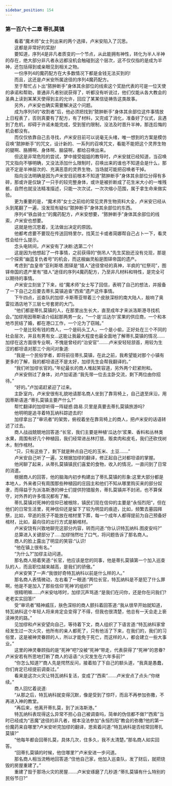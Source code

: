 ```yaml
---
sidebar_position: 154
---
```

### 第一百六十二章 蒂扎莫镇  


　　看着“魔术师”女士列出来的两个选择，卢米安陷入了沉思。  
　　这都是非常好的奖励!  
　　要知道，序列4是非凡者质变的一个节点，从此能拥有神性，转化为半人半神的存在，绝大部分非凡者永远都没机会触碰到这个层次，这不仅仅指的是成为半神，还包括得到或亲眼见到相关之物。  
　　一份序列4的魔药配方在大多数情况下都是金钱无法买到的!  
　　而且，这还是卢米安所属途径的序列4魔药配方。  
　　至于帮忙占卜出“脓肿断手”身体其余部位的线索这个奖励代表的可是一位天使的承诺和帮助，普通非凡者别说获得了，听都没有听说过，他们仅能从各大教会的圣典上读到某某天使得到主的允许，回应了某某信徒祷告这类故事。  
　　另外，卢米安也确实需要解决这个问题。  
　　成为序列5的“收割者”后，他必须把找到“脓肿断手”身体其余部位这件事情放上日程表了，否则真要有了配方，有了材料，又完成了消化，准备好了仪式，且遇到了危机，却碍于许诺未能完成，受到誓约限制，没法及时晋升半神，那连后悔的机会都没有。  
　　而仅仅依靠自己去寻找，卢米安目前可以说毫无头绪，唯一想到的方案是模仿召唤“脓肿断手”的咒文，设计新的、一系列的召唤咒文，看能不能把这个灵界生物的腿啊、胳膊啊、身体啊、脑袋啊，都给召唤出来。  
　　但这是非常危险的尝试，梦中接受姐姐的教导时，卢米安就已经知道，当召唤咒文指向不够明确，又没法添加什么限制时，召唤出来的谁也不知道会是什么，那说不定是半神层次的、充满恶意的灵界生物，当场就可能把召唤者干掉。  
　　指向没法明确是因为卢米安目前根本不知道“脓肿断手”身体其余部位分得有多碎，那或许是仅缺了一只手的较完整身体，或许是被折断成了花生米大小的一堆残骸，自然也就没法精准描述，只能一次次试，一次次缩小范围，属于拿生命来做实验。  
　　更为重要的是，“魔术师”女士之前给的常见灵界生物资料大全，卢米安已经从头到尾翻了一遍，没发现有疑似“脓肿断手”身体其余部位的东西。  
　　序列4“铁血骑士”的魔药配方，卢米安想要，“脓肿断手”身体其余部位的线索，卢米安也想要。  
　　这就是他沉思着，无法做出决定的原因。  
　　他都考虑要不要现在传送回特里尔，找芙兰卡或者简娜帮自己占卜一下，看灵性会给什么提示。  
　　念头电转间，卢米安有了决断:选第二个!  
　　这是因为他想起了一件事情，之前获得的“倒吊人”先生奖励还没有兑现，那是一个探索“幽蓝复仇者号”的机会，而这艘幽灵船是图铎帝国的遗产。  
　　考虑到“血皇帝”亚利斯塔.图铎是“猎人”途径曾经的真神，半疯的“红祭司”，图铎帝国的遗产里有“猎人”途径的序列4魔药配方，乃至非凡材料和特性，是完全可以期待的事情。  
　　卢米安立刻坐了下来，给“魔术师”女士写了回信，表明了自己的想法，并报备了一下自己之后要去蒂扎莫镇追查“西索”遗产这件事情。  
　　下午四点，巡查队的加缪.卡斯蒂亚带着三个皮肤深棕的南大陆人，敲响了奥雷拉酒店地下三层七号套房的大门。  
　　“他们都是蒂扎莫镇的人，在那里出生长大，直至成年才来派洛斯港寻找机会。”加缪用因蒂斯语介绍起那两男一女，“一个是‘瓜达尔’浆果的供应商，一个和本地市民结了婚，都在港口工作，一个沦为了窃贼。”  
　　一个是比较有钱的商人，一个是码头工人，一个是小偷，正好处在三个不同的社会层次，并且有男有女…这能让我最大程度也最全面地了解蒂扎莫镇的情况......加缪在这方面很专业啊，不愧是曾经的“治安官”….….卢米安轻轻颔首，用较为生涩的都坦语对那三个询问对象道:  
　　“我是一个民俗学者，即将前往蒂扎莫镇，在此之前，我希望能对那个小镇有更多的了解，我的都坦语还不是太好，加缪先生会帮我翻译的。”  
　　“我们听加缪长官的。”年纪最长的商人堆起笑容道，另外两个赶紧附和。  
　　卢米安侧过了身体，对卢加诺道:“我先带一位去主卧交流，剩下两位由你招待。”  
　　“好的。”卢加诺赶紧迎了过来。  
　　主卧室内，卢米安很有礼貌地请那名商人坐到了靠背椅上，自己退至床沿，用因蒂斯语道:“蒂扎莫镇主要产什么?”  
　　帮忙翻译的加缪听得一阵疑惑:路易.贝里是真要去蒂扎莫镇旅游吗?  
　　他明明是追寻着特瓦纳科踪迹去的!  
　　加缪拿出了“审讯者”的架势，俯视着坐在靠背椅上的商人，把卢米安的话语转述了过去。  
　　商人战战兢兢地回答道:“长官，我们主要是种植‘瓜达尔’浆果、香料和丛林类水果，周围有好几个种植园，我们经常进丛林打猎，贩卖肉和皮毛，我们还砍伐树木，制作棺材。  
　　“只，只有这些了，剩下就是种点自己吃的玉米、土豆.……”  
　　卢米安自己听了一遍，又根据加缪的翻译，修正起自己对都坦语的掌握。  
　　他闲聊了起来，从蒂扎莫镇镇民们喜爱的食物，收入的情况，一直问到了日常的消遣。  
　　根据商人的回答，他的脑海内初步构建出了蒂扎莫镇的形象:这里大部分都是本地人，外来者只有周围那些种植园的庄园主和他们不知从哪里购买来的部分奴隶，而得益于为派洛斯港的绅士们提供狩猎服务，蒂扎莫镇并不封闭，也不算保守，对外界的许多情况都有了解。  
　　蒂扎莫镇对死神的信仰已被根除，镇民们现在信仰的主要是“永恒烈阳”，但在他们的日常生活里，死神信仰还是留下了较为明显的痕迹，比如，频繁去墓园拜祭，比如，早逝的孩子不能放在棺材里下葬，每一个成年人都得提前为自己预备好棺材，比如，最向往的出行方式是躺棺材。  
　　卢米安饶有兴致地聊完这部分内容，转而问道:“你认识特瓦纳科.图皮安吗?”  
　　总算进入关键部分了…..加缪悄然吐了口气，将问题告诉了那名商人。  
　　商人的脸上露出了明显的笑容:“认识!  
　　“他在镇上很有名。”  
　　“为什么?”加缪主动问道。  
　　那名商人赔着笑道:“长官，他应该是您的同事，他是蒂扎莫镇第一个加入巡查队的人，而且职位越来越高，是我们的骄傲。”  
　　卢米安笑了一声:“我很好奇特瓦纳科以前是什么样的人。”  
　　那名商人表情微动，左右看了一眼道:“两位长官，特瓦纳科是不是犯了什么罪啊，他是不是加入了那些信仰‘死神’的组织?”  
　　很精明嘛......卢米安咕哝时，加缪沉声骂道:“是我们在问你，还是你在问我们?老老实实回答!”  
　　受“审讯者”精神威压，肤色深棕的商人颤抖着回答道:“我从很早开始就知道，特瓦纳科这个年轻人将来肯定会变得了不得，但我也很清楚，他总有一天会走上亵渎神灵的路。”  
　　见加缪和卢米安望向自己，等待着下文，商人组织了下语言道:“特瓦纳科家曾经发生过一次火灾，他所有的亲人都死了，只有他活了下来，在我们的，我们的习俗里，这是被神灵眷顾的人，所以才能免于死亡，而这样的人，都会建立一些大事业。”  
　　这里的神灵眷顾指的是“死神”吧?没被“死神“带走，代表获得了“死神”的恩眷?卢米安若有所思地打断了商人的话语:“火灾发生在六年多前?“  
　　“你怎么知道?”商人先是愕然反问，接着拍了下自己的额头道，“我真是愚蠢，你们肯定已经提前调查过。”  
　　看来是这次火灾让特瓦纳科复活，变成了“西索”…….卢米安点了点头:“你继续。”  
　　商人回忆着说道:  
　　“从那之后，特瓦纳科就变得沉默，像是受到了惊吓，而且不再参加弥撒，不再进入神的教堂。  
　　“再后来，他离开蒂扎莫，到了派洛斯港。”  
　　特瓦纳科表现得这么异常不担心自己被调查吗，简单的伪信都不做?“西索”当时已经成为“恶魔”途径的非凡者，根本没法参加“永恒烈阳”教会的弥撒?他的第一份魔药来自哪里?卢米安听完加缪的翻译，思索着问道:“特瓦纳科是否经常回蒂扎莫镇?”  
　　“他每年都会回蒂扎莫，具体几次，住多久，我不太清楚。”那名商人如实回答。  
　　“回蒂扎莫镇的时候，他住哪里?”卢米安进一步问道。  
　　那名商人相当流畅地回答道:“住他自己家，他加入巡查队，发了财后，就把烧毁的房屋重建了。”  
　　重建了毁于那场火灾的房屋…….卢米安琢磨了几秒道:“蒂扎莫镇有什么特别的民俗节日?”  
